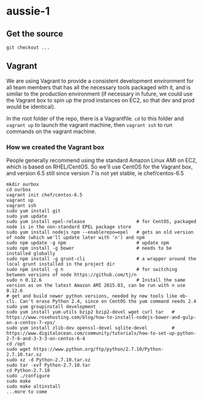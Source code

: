 # aussie-1

## Get the source

`git checkout ...`

## Vagrant

We are using Vagrant to provide a consistent development environment for all team members that has all the necessary tools packaged with it, and is similar to the production environment (if necessary in future, we could use the Vagrant box to spin up the prod instances on EC2, so that dev and prod would be identical).

In the root folder of the repo, there is a Vagrantfile. `cd` to this folder and `vagrant up` to launch the vagrant machine, then `vagrant ssh` to run commands on the vagrant machine.


### How we created the Vagrant box
People generally recommend using the standard Amazon Linux AMI on EC2, which is based on RHEL/CentOS. So we'll use CentOS for the Vagrant box, and version 6.5 still since version 7 is not yet stable, ie chef/centos-6.5

```
mkdir ourbox
cd ourbox
vagrant init chef/centos-6.5
vagrant up
vagrant ssh
sudo yum install git
sudo yum update
sudo yum install epel-release                   # for CentOS, packaged node is in the non-standard EPEL package store
sudo yum install nodejs npm --enablerepo=epel   # gets an old version of node (which we'll update later with 'n') and npm
sudo npm update -g npm                          # update npm
sudo npm install -g bower                       # needs to be installed globally
sudo npm install -g grunt-cli                   # a wrapper around the local grunt installed in the project dir
sudo npm install -g n                           # for switching between versions of node https://github.com/tj/n
sudo n 0.12.6                                   # Install the same version as on the latest Amazon AMI 2015.03, can be run with n use 0.12.6
# get and build newer python versions, needed by new tools like eb-cli. Can't erase Python 2.4, since on CentOS the yum command needs 2.4
sudo yum groupinstall development
sudo yum install yum-utils bzip2 bzip2-devel wget curl tar   # https://www.rosehosting.com/blog/how-to-install-nodejs-bower-and-gulp-on-a-centos-7-vps/
sudo yum install zlib-dev openssl-devel sqlite-devel         # https://www.digitalocean.com/community/tutorials/how-to-set-up-python-2-7-6-and-3-3-3-on-centos-6-4
cd /opt
sudo wget https://www.python.org/ftp/python/2.7.10/Python-2.7.10.tar.xz
sudo xz -d Python-2.7.10.tar.xz
sudo tar -xvf Python-2.7.10.tar
cd Python-2.7.10
sudo ./configure
sudo make
sudo make altinstall
...more to come

```

